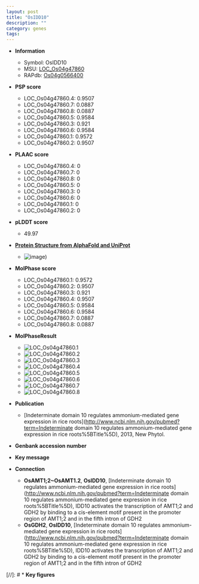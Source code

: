 ```yaml
---
layout: post
title: "OsIDD10"
description: ""
category: genes
tags: 
---
```


* **Information**  
    + Symbol: OsIDD10  
    + MSU: [LOC_Os04g47860](http://rice.plantbiology.msu.edu/cgi-bin/ORF_infopage.cgi?orf=LOC_Os04g47860)  
    + RAPdb: [Os04g0566400](http://rapdb.dna.affrc.go.jp/viewer/gbrowse_details/irgsp1?name=Os04g0566400)  

* **PSP score**  
    + LOC_Os04g47860.4: 0.9507 
    + LOC_Os04g47860.7: 0.0887 
    + LOC_Os04g47860.8: 0.0887 
    + LOC_Os04g47860.5: 0.9584 
    + LOC_Os04g47860.3: 0.921 
    + LOC_Os04g47860.6: 0.9584 
    + LOC_Os04g47860.1: 0.9572 
    + LOC_Os04g47860.2: 0.9507 

* **PLAAC score**  
    + LOC_Os04g47860.4: 0 
    + LOC_Os04g47860.7: 0 
    + LOC_Os04g47860.8: 0 
    + LOC_Os04g47860.5: 0 
    + LOC_Os04g47860.3: 0 
    + LOC_Os04g47860.6: 0 
    + LOC_Os04g47860.1: 0 
    + LOC_Os04g47860.2: 0 

* **pLDDT score**
    + 49.97

* **[Protein Structure from AlphaFold and UniProt](https://www.uniprot.org/uniprotkb/A0A0P0WDK4/entry#structure)**
    + ![image](https://ricepsp.github.io/images/A/AF-A0A0P0WDK4-F1.png))

* **MolPhase score**
    + LOC_Os04g47860.1: 0.9572
    + LOC_Os04g47860.2: 0.9507
    + LOC_Os04g47860.3: 0.921
    + LOC_Os04g47860.4: 0.9507
    + LOC_Os04g47860.5: 0.9584
    + LOC_Os04g47860.6: 0.9584
    + LOC_Os04g47860.7: 0.0887
    + LOC_Os04g47860.8: 0.0887

* **MolPhaseResult**
    + ![LOC_Os04g47860.1](https://ricepsp.github.io/pictures/LOC_Os04g/LOC_Os04g47860.1.png)
    + ![LOC_Os04g47860.2](https://ricepsp.github.io/pictures/LOC_Os04g/LOC_Os04g47860.2.png)
    + ![LOC_Os04g47860.3](https://ricepsp.github.io/pictures/LOC_Os04g/LOC_Os04g47860.3.png)
    + ![LOC_Os04g47860.4](https://ricepsp.github.io/pictures/LOC_Os04g/LOC_Os04g47860.4.png)
    + ![LOC_Os04g47860.5](https://ricepsp.github.io/pictures/LOC_Os04g/LOC_Os04g47860.5.png)
    + ![LOC_Os04g47860.6](https://ricepsp.github.io/pictures/LOC_Os04g/LOC_Os04g47860.6.png)
    + ![LOC_Os04g47860.7](https://ricepsp.github.io/pictures/LOC_Os04g/LOC_Os04g47860.7.png)
    + ![LOC_Os04g47860.8](https://ricepsp.github.io/pictures/LOC_Os04g/LOC_Os04g47860.8.png)

* **Publication**  
    + [Indeterminate domain 10 regulates ammonium-mediated gene expression in rice roots](http://www.ncbi.nlm.nih.gov/pubmed?term=Indeterminate domain 10 regulates ammonium-mediated gene expression in rice roots%5BTitle%5D), 2013, New Phytol.

* **Genbank accession number**  

* **Key message**  

* **Connection**  
    + __OsAMT1;2~OsAMT1.2__, __OsIDD10__, [Indeterminate domain 10 regulates ammonium-mediated gene expression in rice roots](http://www.ncbi.nlm.nih.gov/pubmed?term=Indeterminate domain 10 regulates ammonium-mediated gene expression in rice roots%5BTitle%5D), IDD10 activates the transcription of AMT1;2 and GDH2 by binding to a cis-element motif present in the promoter region of AMT1;2 and in the fifth intron of GDH2
    + __OsGDH2__, __OsIDD10__, [Indeterminate domain 10 regulates ammonium-mediated gene expression in rice roots](http://www.ncbi.nlm.nih.gov/pubmed?term=Indeterminate domain 10 regulates ammonium-mediated gene expression in rice roots%5BTitle%5D), IDD10 activates the transcription of AMT1;2 and GDH2 by binding to a cis-element motif present in the promoter region of AMT1;2 and in the fifth intron of GDH2

[//]: # * **Key figures**  


